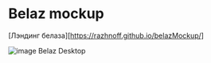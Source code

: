 # Belaz mockup

[Лэндинг белаза][https://razhnoff.github.io/belazMockup/]

![image Belaz Desktop](/belaz.png?raw=true "Belaz Title")
